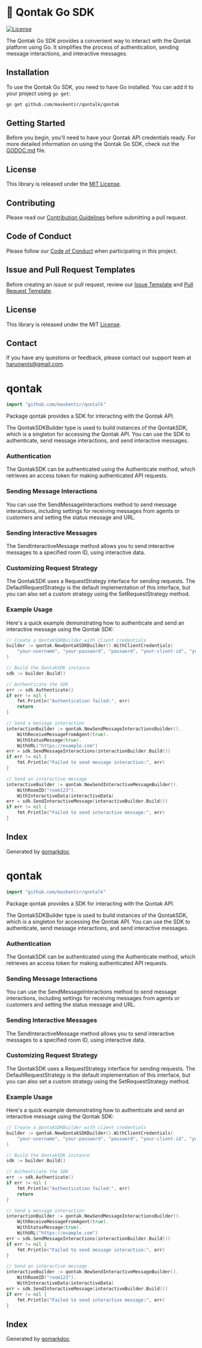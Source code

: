 # :unicorn: Qontak Go SDK

[![License](https://img.shields.io/badge/license-MIT-blue.svg)](LICENSE)

The Qontak Go SDK provides a convenient way to interact with the Qontak platform using Go. It simplifies the process of authentication, sending message interactions, and interactive messages.

## Installation

To use the Qontak Go SDK, you need to have Go installed. You can add it to your project using `go get`:

```sh
go get github.com/maskentir/qontalk/qontak
```

## Getting Started

Before you begin, you'll need to have your Qontak API credentials ready.
For more detailed information on using the Qontak Go SDK, check out the [GODOC.md](GODOC.md) file.

## License

This library is released under the [MIT License](LICENSE).

## Contributing

Please read our [Contribution Guidelines](CONTRIBUTE.md) before submitting a pull request.

## Code of Conduct

Please follow our [Code of Conduct](CODE_OF_CONDUCT.md) when participating in this project.

## Issue and Pull Request Templates

Before creating an issue or pull request, review our [Issue Template](ISSUE_TEMPLATE.md) and [Pull Request Template](PULL_REQUEST_TEMPLATE.md).

## License

This library is released under the MIT [License](LICENSE).

## Contact

If you have any questions or feedback, please contact our support team at harunwols@gmail.com.

<!-- Code generated by gomarkdoc. DO NOT EDIT -->

# qontak

```go
import "github.com/maskentir/qontalk"
```

Package qontak provides a SDK for interacting with the Qontak API.

The QontakSDKBuilder type is used to build instances of the QontakSDK, which is a singleton for accessing the Qontak API. You can use the SDK to authenticate, send message interactions, and send interactive messages.

### Authentication

The QontakSDK can be authenticated using the Authenticate method, which retrieves an access token for making authenticated API requests.

### Sending Message Interactions

You can use the SendMessageInteractions method to send message interactions, including settings for receiving messages from agents or customers and setting the status message and URL.

### Sending Interactive Messages

The SendInteractiveMessage method allows you to send interactive messages to a specified room ID, using interactive data.

### Customizing Request Strategy

The QontakSDK uses a RequestStrategy interface for sending requests. The DefaultRequestStrategy is the default implementation of this interface, but you can also set a custom strategy using the SetRequestStrategy method.

### Example Usage

Here's a quick example demonstrating how to authenticate and send an interactive message using the Qontak SDK:

```go
// Create a QontakSDKBuilder with client credentials
builder := qontak.NewQontakSDKBuilder().WithClientCredentials(
    "your-username", "your-password", "password", "your-client-id", "your-client-secret",
)

// Build the QontakSDK instance
sdk := builder.Build()

// Authenticate the SDK
err := sdk.Authenticate()
if err != nil {
    fmt.Println("Authentication failed:", err)
    return
}

// Send a message interaction
interactionBuilder := qontak.NewSendMessageInteractionsBuilder().
    WithReceiveMessageFromAgent(true).
    WithStatusMessage(true).
    WithURL("https://example.com")
err = sdk.SendMessageInteractions(interactionBuilder.Build())
if err != nil {
    fmt.Println("Failed to send message interaction:", err)
}

// Send an interactive message
interactiveBuilder := qontak.NewSendInteractiveMessageBuilder().
    WithRoomID("room123").
    WithInteractiveData(interactiveData)
err = sdk.SendInteractiveMessage(interactiveBuilder.Build())
if err != nil {
    fmt.Println("Failed to send interactive message:", err)
}
```

## Index

Generated by [gomarkdoc](https://github.com/princjef/gomarkdoc)

<!-- Code generated by gomarkdoc. DO NOT EDIT -->

# qontak

```go
import "github.com/maskentir/qontalk"
```

Package qontak provides a SDK for interacting with the Qontak API.

The QontakSDKBuilder type is used to build instances of the QontakSDK, which is a singleton for accessing the Qontak API. You can use the SDK to authenticate, send message interactions, and send interactive messages.

### Authentication

The QontakSDK can be authenticated using the Authenticate method, which retrieves an access token for making authenticated API requests.

### Sending Message Interactions

You can use the SendMessageInteractions method to send message interactions, including settings for receiving messages from agents or customers and setting the status message and URL.

### Sending Interactive Messages

The SendInteractiveMessage method allows you to send interactive messages to a specified room ID, using interactive data.

### Customizing Request Strategy

The QontakSDK uses a RequestStrategy interface for sending requests. The DefaultRequestStrategy is the default implementation of this interface, but you can also set a custom strategy using the SetRequestStrategy method.

### Example Usage

Here's a quick example demonstrating how to authenticate and send an interactive message using the Qontak SDK:

```go
// Create a QontakSDKBuilder with client credentials
builder := qontak.NewQontakSDKBuilder().WithClientCredentials(
    "your-username", "your-password", "password", "your-client-id", "your-client-secret",
)

// Build the QontakSDK instance
sdk := builder.Build()

// Authenticate the SDK
err := sdk.Authenticate()
if err != nil {
    fmt.Println("Authentication failed:", err)
    return
}

// Send a message interaction
interactionBuilder := qontak.NewSendMessageInteractionsBuilder().
    WithReceiveMessageFromAgent(true).
    WithStatusMessage(true).
    WithURL("https://example.com")
err = sdk.SendMessageInteractions(interactionBuilder.Build())
if err != nil {
    fmt.Println("Failed to send message interaction:", err)
}

// Send an interactive message
interactiveBuilder := qontak.NewSendInteractiveMessageBuilder().
    WithRoomID("room123").
    WithInteractiveData(interactiveData)
err = sdk.SendInteractiveMessage(interactiveBuilder.Build())
if err != nil {
    fmt.Println("Failed to send interactive message:", err)
}
```

## Index

Generated by [gomarkdoc](https://github.com/princjef/gomarkdoc)
